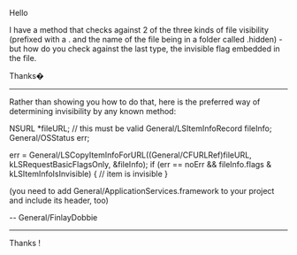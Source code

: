 Hello

I have a method that checks against 2 of the three kinds of file visibility (prefixed with a . and the name of the file being in a folder called .hidden) - but how do you check against the last type, the invisible flag embedded in the file.

Thanks�

----

Rather than showing you how to do that, here is the preferred way of determining invisibility by any known method:
    
NSURL *fileURL; // this must be valid
General/LSItemInfoRecord fileInfo;
General/OSStatus err;

err = General/LSCopyItemInfoForURL((General/CFURLRef)fileURL, kLSRequestBasicFlagsOnly, &fileInfo);
if (err == noErr && fileInfo.flags & kLSItemInfoIsInvisible) {
    // item is invisible
}

(you need to add General/ApplicationServices.framework to your project and include its header, too)

-- General/FinlayDobbie

----

Thanks !